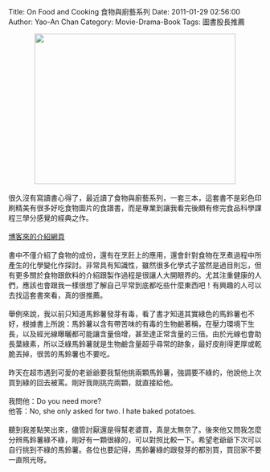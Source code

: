 Title: On Food and Cooking 食物與廚藝系列
Date: 2011-01-29 02:56:00
Author: Yao-An Chan
Category: Movie-Drama-Book
Tags: 圖書股長推薦


<div class='post'>
<div class="separator" style="clear: both; text-align: center;"><a href="http://2.bp.blogspot.com/_mvtDPM7iODU/TUPtK6kYrOI/AAAAAAAAJe8/9OsZLZRiHYA/s1600/P1010253.jpg" imageanchor="1" style="margin-left: 1em; margin-right: 1em;"><img border="0" height="300" src="http://2.bp.blogspot.com/_mvtDPM7iODU/TUPtK6kYrOI/AAAAAAAAJe8/9OsZLZRiHYA/s400/P1010253.jpg" width="400" /></a></div><br />很久沒有寫讀書心得了，最近讀了食物與廚藝系列，一套三本，這套書不是彩色印刷精美有很多好吃食物圖片的食譜書，而是專業到讓我看完後頗有修完食品科學課程三學分感覺的經典之作。<br /><br /><a href="http://www.books.com.tw/activity/2009/09/foodandcooking/index.htm">博客來的介紹網頁</a><br /><br />書中不僅介紹了食物的成份，還有在烹飪上的應用，還會針對食物在烹煮過程中所產生的化學變化作探討。非常具有知識性，雖然很多化學式子當然是過目則忘，但有更多關於食物跟飲料的介紹跟製作過程是很讓人大開眼界的。尤其注重健康的人們，應該也會跟我一樣很想了解自己平常到底都吃些什麼東西吧！有興趣的人可以去找這套書來看，真的很推薦。<br /><br />舉例來說，我以前只知道馬鈴薯發芽有毒，看了書才知道其實綠色的馬鈴薯也不好，根據書上所說：馬鈴薯以含有帶苦味的有毒的生物鹼著稱，在壓力環境下生長，以及經光線曝曬都可能讓含量倍增，甚至達正常含量的三倍。由於光線也會助長葉綠素，所以泛綠馬鈴薯就是生物鹼含量超乎尋常的跡象，最好皮削得更厚或乾脆丟掉，很苦的馬鈴薯也不要吃。<br /><br />昨天在超市遇到可愛的老爺爺要我幫他挑兩顆馬鈴薯，強調要不綠的，他說他上次買到綠的回去被罵。剛好我剛挑完兩顆，就直接給他。<br /><br />我問他：Do you need more?<br />他答：No, she only asked for two. I hate baked potatoes.<br /><br />聽到我差點笑出來，儘管討厭還是得幫老婆買，真是太無奈了。後來他又問我怎麼分辨馬鈴薯綠不綠，剛好有一顆很綠的，可以對照比較一下。希望老爺爺下次可以自行挑到不綠的馬鈴薯。各位也要記得，馬鈴薯綠的跟發芽的都別買，買回家不要一直照光呀。</div>
